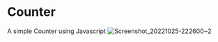 
# Counter
A simple Counter using Javascript
![Screenshot_20221025-222600~2](https://user-images.githubusercontent.com/111886713/197841187-ac8bbf19-77d6-4b55-b858-4fd1233c711c.png)
